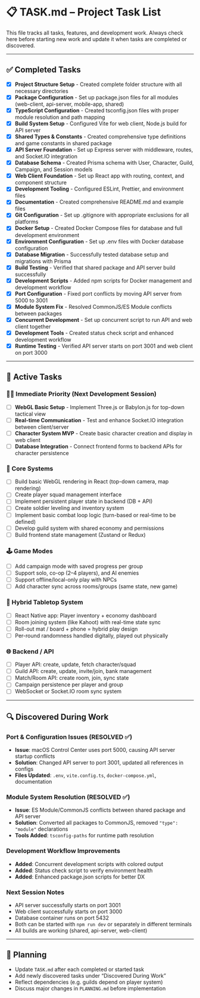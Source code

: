 # 📋 TASK.md – Project Task List

This file tracks all tasks, features, and development work. Always check here before starting new work and update it when tasks are completed or discovered.

---

## ✅ Completed Tasks

* [x] **Project Structure Setup** - Created complete folder structure with all necessary directories
* [x] **Package Configuration** - Set up package.json files for all modules (web-client, api-server, mobile-app, shared)
* [x] **TypeScript Configuration** - Created tsconfig.json files with proper module resolution and path mapping
* [x] **Build System Setup** - Configured Vite for web client, Node.js build for API server
* [x] **Shared Types & Constants** - Created comprehensive type definitions and game constants in shared package
* [x] **API Server Foundation** - Set up Express server with middleware, routes, and Socket.IO integration
* [x] **Database Schema** - Created Prisma schema with User, Character, Guild, Campaign, and Session models
* [x] **Web Client Foundation** - Set up React app with routing, context, and component structure
* [x] **Development Tooling** - Configured ESLint, Prettier, and environment files
* [x] **Documentation** - Created comprehensive README.md and example files
* [x] **Git Configuration** - Set up .gitignore with appropriate exclusions for all platforms
* [x] **Docker Setup** - Created Docker Compose files for database and full development environment
* [x] **Environment Configuration** - Set up .env files with Docker database configuration
* [x] **Database Migration** - Successfully tested database setup and migrations with Prisma
* [x] **Build Testing** - Verified that shared package and API server build successfully
* [x] **Development Scripts** - Added npm scripts for Docker management and development workflow
* [x] **Port Configuration** - Fixed port conflicts by moving API server from 5000 to 3001
* [x] **Module System Fix** - Resolved CommonJS/ES Module conflicts between packages
* [x] **Concurrent Development** - Set up concurrent script to run API and web client together
* [x] **Development Tools** - Created status check script and enhanced development workflow
* [x] **Runtime Testing** - Verified API server starts on port 3001 and web client on port 3000

---

## 🔨 Active Tasks

### 🏃‍♂️ Immediate Priority (Next Development Session)

* [ ] **WebGL Basic Setup** - Implement Three.js or Babylon.js for top-down tactical view
* [ ] **Real-time Communication** - Test and enhance Socket.IO integration between client/server
* [ ] **Character System MVP** - Create basic character creation and display in web client
* [ ] **Database Integration** - Connect frontend forms to backend APIs for character persistence

### 🧱 Core Systems

* [ ] Build basic WebGL rendering in React (top-down camera, map rendering)
* [ ] Create player squad management interface
* [ ] Implement persistent player state in backend (DB + API)
* [ ] Create soldier leveling and inventory system
* [ ] Implement basic combat loop logic (turn-based or real-time to be defined)
* [ ] Develop guild system with shared economy and permissions
* [ ] Build frontend state management (Zustand or Redux)

### 🕹 Game Modes

* [ ] Add campaign mode with saved progress per group
* [ ] Support solo, co-op (2–4 players), and AI enemies
* [ ] Support offline/local-only play with NPCs
* [ ] Add character sync across rooms/groups (same state, new game)

### 📱 Hybrid Tabletop System

* [ ] React Native app: Player inventory + economy dashboard
* [ ] Room joining system (like Kahoot) with real-time state sync
* [ ] Roll-out mat / board + phone = hybrid play design
* [ ] Per-round randomness handled digitally, played out physically

### 🌐 Backend / API

* [ ] Player API: create, update, fetch character/squad
* [ ] Guild API: create, update, invite/join, bank management
* [ ] Match/Room API: create room, join, sync state
* [ ] Campaign persistence per player and group
* [ ] WebSocket or Socket.IO room sync system

---

## 🔍 Discovered During Work

### Port & Configuration Issues (RESOLVED ✅)
- **Issue**: macOS Control Center uses port 5000, causing API server startup conflicts
- **Solution**: Changed API server to port 3001, updated all references in configs
- **Files Updated**: `.env`, `vite.config.ts`, `docker-compose.yml`, documentation

### Module System Resolution (RESOLVED ✅)  
- **Issue**: ES Module/CommonJS conflicts between shared package and API server
- **Solution**: Converted all packages to CommonJS, removed `"type": "module"` declarations
- **Tools Added**: `tsconfig-paths` for runtime path resolution

### Development Workflow Improvements
- **Added**: Concurrent development scripts with colored output
- **Added**: Status check script to verify environment health
- **Added**: Enhanced package.json scripts for better DX

### Next Session Notes
- API server successfully starts on port 3001
- Web client successfully starts on port 3000  
- Database container runs on port 5432
- Both can be started with `npm run dev` or separately in different terminals
- All builds are working (shared, api-server, web-client)

---

## 📅 Planning

* Update `TASK.md` after each completed or started task
* Add newly discovered tasks under “Discovered During Work”
* Reflect dependencies (e.g. guilds depend on player system)
* Discuss major changes in `PLANNING.md` before implementation
